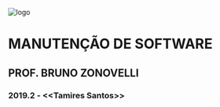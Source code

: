 ![logo](https://user-images.githubusercontent.com/53842752/69109108-78003980-0a55-11ea-8ac6-d6fbde1d4599.png)

# MANUTENÇÃO DE SOFTWARE
## PROF. BRUNO ZONOVELLI
### 2019.2 - <<**Tamires Santos**>>